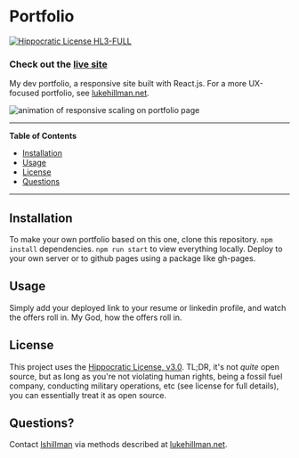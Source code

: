 # Portfolio

[![Hippocratic License HL3-FULL](https://img.shields.io/static/v1?label=Hippocratic%20License&message=HL3-FULL&labelColor=5e2751&color=bc8c3d)](https://firstdonoharm.dev/version/3/0/full.html)

### Check out the [live site](https://lshillman.github.io/portfolio)

My dev portfolio, a responsive site built with React.js. For a more UX-focused portfolio, see [lukehillman.net](https://lukehillman.net).

![animation of responsive scaling on portfolio page](./assets/portfolio-demo.gif)

---
**Table of Contents**
* [Installation](#installation)
* [Usage](#usage)
* [License](#license)
* [Questions](#questions)
---

## Installation

To make your own portfolio based on this one, clone this repository. `npm install` dependencies. `npm run start` to view everything locally. Deploy to your own server or to github pages using a package like gh-pages.

## Usage

Simply add your deployed link to your resume or linkedin profile, and watch the offers roll in. My God, how the offers roll in.

## License
This project uses the [Hippocratic License, v3.0](https://firstdonoharm.dev). TL;DR, it's not *quite* open source, but as long as you're not violating human rights, being a fossil fuel company, conducting military operations, etc (see license for full details), you can essentially treat it as open source.

## Questions?

Contact [lshillman](https://github.com/lshillman) via methods described at [lukehillman.net](https://lukehillman.net).
